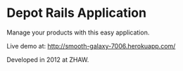 Depot Rails Application
========================

Manage your products with this easy application.

Live demo at: http://smooth-galaxy-7006.herokuapp.com/

Developed in 2012 at ZHAW.
